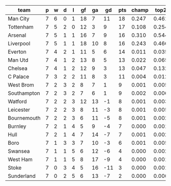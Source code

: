 |    team     | p | w | d | l | gf | ga | gd  | pts | champ | top2  | top3  | top4  |  5-7  | bot4  | bot3  | bot2  |
|-------------|---|---|---|---|----|----|-----|-----|-------|-------|-------|-------|-------|-------|-------|-------|
| Man City    | 7 | 6 | 0 | 1 | 18 |  7 |  11 |  18 | 0.247 | 0.461 | 0.641 | 0.772 | 0.176 | 0.000 | 0.000 | 0.000|
| Tottenham   | 7 | 5 | 2 | 0 | 12 |  3 |   9 |  17 | 0.108 | 0.254 | 0.419 | 0.588 | 0.283 | 0.002 | 0.001 | 0.000|
| Arsenal     | 7 | 5 | 1 | 1 | 16 |  7 |   9 |  16 | 0.310 | 0.544 | 0.710 | 0.825 | 0.137 | 0.000 | 0.000 | 0.000|
| Liverpool   | 7 | 5 | 1 | 1 | 18 | 10 |   8 |  16 | 0.243 | 0.466 | 0.649 | 0.777 | 0.169 | 0.000 | 0.000 | 0.000|
| Everton     | 7 | 4 | 2 | 1 | 11 |  5 |   6 |  14 | 0.011 | 0.035 | 0.074 | 0.136 | 0.299 | 0.048 | 0.028 | 0.013|
| Man Utd     | 7 | 4 | 1 | 2 | 13 |  8 |   5 |  13 | 0.022 | 0.065 | 0.136 | 0.235 | 0.356 | 0.022 | 0.011 | 0.005|
| Chelsea     | 7 | 4 | 1 | 2 | 12 |  9 |   3 |  13 | 0.047 | 0.132 | 0.245 | 0.382 | 0.362 | 0.005 | 0.002 | 0.001|
| C Palace    | 7 | 3 | 2 | 2 | 11 |  8 |   3 |  11 | 0.004 | 0.012 | 0.032 | 0.068 | 0.211 | 0.098 | 0.060 | 0.031|
| West Brom   | 7 | 2 | 3 | 2 |  8 |  7 |   1 |   9 | 0.001 | 0.005 | 0.013 | 0.029 | 0.122 | 0.205 | 0.139 | 0.081|
| Southampton | 7 | 2 | 3 | 2 |  7 |  6 |   1 |   9 | 0.002 | 0.006 | 0.019 | 0.042 | 0.150 | 0.147 | 0.097 | 0.053|
| Watford     | 7 | 2 | 2 | 3 | 12 | 13 |  -1 |   8 | 0.001 | 0.003 | 0.008 | 0.020 | 0.095 | 0.246 | 0.177 | 0.111|
| Leicester   | 7 | 2 | 2 | 3 |  8 | 11 |  -3 |   8 | 0.001 | 0.005 | 0.013 | 0.031 | 0.130 | 0.192 | 0.129 | 0.077|
| Bournemouth | 7 | 2 | 2 | 3 |  6 | 11 |  -5 |   8 | 0.001 | 0.002 | 0.007 | 0.014 | 0.080 | 0.295 | 0.219 | 0.134|
| Burnley     | 7 | 2 | 1 | 4 |  5 |  9 |  -4 |   7 | 0.000 | 0.001 | 0.003 | 0.009 | 0.050 | 0.401 | 0.308 | 0.210|
| Hull        | 7 | 2 | 1 | 4 |  7 | 14 |  -7 |   7 | 0.001 | 0.002 | 0.006 | 0.015 | 0.090 | 0.262 | 0.188 | 0.118|
| Boro        | 7 | 1 | 3 | 3 |  7 | 10 |  -3 |   6 | 0.001 | 0.005 | 0.013 | 0.029 | 0.116 | 0.219 | 0.151 | 0.091|
| Swansea     | 7 | 1 | 1 | 5 |  6 | 12 |  -6 |   4 | 0.000 | 0.002 | 0.009 | 0.022 | 0.093 | 0.253 | 0.182 | 0.112|
| West Ham    | 7 | 1 | 1 | 5 |  8 | 17 |  -9 |   4 | 0.000 | 0.001 | 0.002 | 0.005 | 0.034 | 0.474 | 0.380 | 0.266|
| Stoke       | 7 | 0 | 3 | 4 |  5 | 16 | -11 |   3 | 0.000 | 0.001 | 0.001 | 0.003 | 0.027 | 0.550 | 0.450 | 0.334|
| Sunderland  | 7 | 0 | 2 | 5 |  6 | 13 |  -7 |   2 | 0.000 | 0.000 | 0.001 | 0.002 | 0.022 | 0.581 | 0.478 | 0.362|
